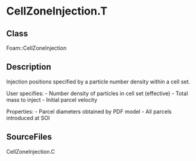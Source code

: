 # CellZoneInjection.T 
## Class
Foam::CellZoneInjection

## Description
Injection positions specified by a particle number density within a cell
set.

User specifies:
      - Number density of particles in cell set (effective)
      - Total mass to inject
      - Initial parcel velocity

Properties:
      - Parcel diameters obtained by PDF model
      - All parcels introduced at SOI

## SourceFiles
CellZoneInjection.C

